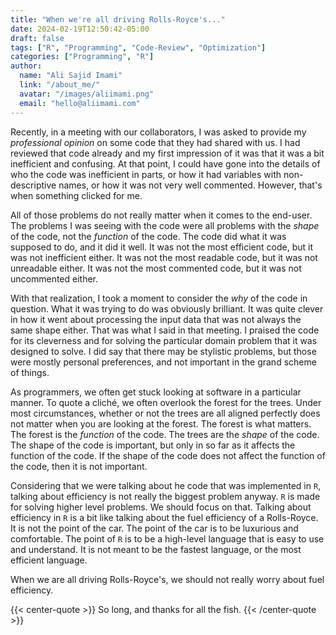 ```yaml
---
title: "When we're all driving Rolls-Royce's..."
date: 2024-02-19T12:50:42-05:00
draft: false
tags: ["R", "Programming", "Code-Review", "Optimization"]
categories: ["Programming", "R"]
author:
  name: "Ali Sajid Imami"
  link: "/about_me/"
  avatar: "/images/aliimami.png"
  email: "hello@aliimami.com"
---
```


Recently, in a meeting with our collaborators, I was asked to provide my _professional opinion_ on some code that they had shared with us.
I had reviewed that code already and my first impression of it was that it was a bit inefficient and confusing. At that point, I could have gone into the details of who the code was inefficient in parts, or how it had variables with non-descriptive names, or how it was not very well commented. However, that's when something clicked for me.

All of those problems do not really matter when it comes to the end-user. The problems I was seeing with the code were all problems with the _shape_ of the code, not the _function_ of the code. The code did what it was supposed to do, and it did it well. It was not the most efficient code, but it was not inefficient either. It was not the most readable code, but it was not unreadable either. It was not the most commented code, but it was not uncommented either.

With that realization, I took a moment to consider the _why_ of the code in question. What it was trying to do was obviously brilliant. It was quite clever in how it went about processing the input data that was not always the same shape either. That was what I said in that meeting. I praised the code for its cleverness and for solving the particular domain problem that it was designed to solve. I did say that there may be stylistic problems, but those were mostly personal preferences, and not important in the grand scheme of things.

As programmers, we often get stuck looking at software in a particular manner. To quote a cliché, we often overlook the forest for the trees. Under most circumstances, whether or not the trees are all aligned perfectly does not matter when you are looking at the forest. The forest is what matters. The forest is the _function_ of the code. The trees are the _shape_ of the code. The shape of the code is important, but only in so far as it affects the function of the code. If the shape of the code does not affect the function of the code, then it is not important.

Considering that we were talking about he code that was implemented in `R`, talking about efficiency is not really the biggest problem anyway. `R` is made for solving higher level problems. We should focus on that. Talking about efficiency in `R` is a bit like talking about the fuel efficiency of a Rolls-Royce. It is not the point of the car. The point of the car is to be luxurious and comfortable. The point of `R` is to be a high-level language that is easy to use and understand. It is not meant to be the fastest language, or the most efficient language.

When we are all driving Rolls-Royce's, we should not really worry about fuel efficiency.

{{< center-quote >}}
So long, and thanks for all the fish.
{{< /center-quote >}}
